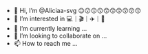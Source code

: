 - 👋 Hi, I’m @Aliciaa-svg 😌😗😗😗😙😙😙😚😚😚
- 👀 I’m interested in 💻｜🎬｜✈️｜🥨
- 🌱 I’m currently learning ...
- 💞️ I’m looking to collaborate on ...
- 📫 How to reach me ...

<!---
Aliciaa-svg/Aliciaa-svg is a ✨ special ✨ repository because its `README.md` (this file) appears on your GitHub profile.
You can click the Preview link to take a look at your changes.
--->
